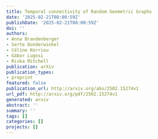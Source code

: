 ```yaml
---
title: Temporal connectivity of Random Geometric Graphs
date: '2025-02-21T08:00:59Z'
publishDate: '2025-02-21T08:00:59Z'
doi: ''
authors:
- Anna Brandenberger
- Serte Donderwinkel
- Céline Kerriou
- Gábor Lugosi
- Rivka Mitchell
publication: arXiv
publication_types:
- preprint
featured: false
publication_url: http://arxiv.org/abs/2502.15274v1
url_pdf: http://arxiv.org/pdf/2502.15274v1
generated: arxiv
abstract: ''
summary: ''
tags: []
categories: []
projects: []
---
```

